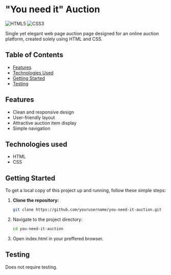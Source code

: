 # "You need it" Auction

![HTML5](https://img.shields.io/badge/html5-%23E34F26.svg?style=for-the-badge&logo=html5&logoColor=white)
![CSS3](https://img.shields.io/badge/css3-%231572B6.svg?style=for-the-badge&logo=css3&logoColor=white)

Single yet elegant web page auction page designed for an online auction platform, created solely using HTML and CSS.

## Table of Contents
- [Features](#features)
- [Technologies Used](#technologies-used)
- [Getting Started](#getting-started)
- [Testing](#testing)

## Features

- Clean and responsive design
- User-friendly layout
- Attractive auction item display
- Simple navigation
 
## Technologies used 
* HTML
* CSS

## Getting Started

To get a local copy of this project up and running, follow these simple steps:

1. **Clone the repository:**
   ```bash
   git clone https://github.com/yourusername/you-need-it-auction.git
   
2. Navigate to the project directory:
   ```bash
   cd you-need-it-auction
3. Open index.html in your preffered browser.
   
## Testing
Does not require testing.


